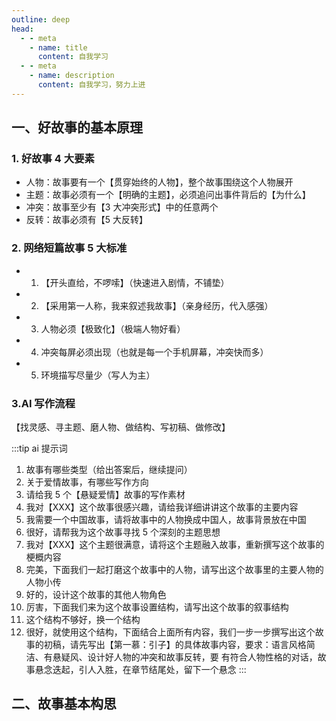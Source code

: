 ```yaml
---
outline: deep
head:
  - - meta
    - name: title
      content: 自我学习
  - - meta
    - name: description
      content: 自我学习，努力上进
---
```


## 一、好故事的基本原理

### 1. 好故事 4 大要素

- 人物：故事要有一个【贯穿始终的人物】，整个故事围绕这个人物展开
- 主题：故事必须有一个【明确的主题】，必须追问出事件背后的【为什么】
- 冲突：故事至少有【3 大冲突形式】中的任意两个
- 反转：故事必须有【5 大反转】

### 2. 网络短篇故事 5 大标准

- 1. 【开头直给，不啰嗦】（快速进入剧情，不铺垫）
- 2. 【采用第一人称，我来叙述我故事】（亲身经历，代入感强）
- 3. 人物必须【极致化】（极端人物好看）
- 4. 冲突每屏必须出现（也就是每一个手机屏幕，冲突快而多）
- 5. 环境描写尽量少（写人为主）

### 3.AI 写作流程

【找灵感、寻主题、磨人物、做结构、写初稿、做修改】

:::tip ai 提示词

1. 故事有哪些类型（给出答案后，继续提问）
2. 关于爱情故事，有哪些写作方向
3. 请给我 5 个【悬疑爱情】故事的写作素材
4. 我对【XXX】这个故事很感兴趣，请给我详细讲讲这个故事的主要内容
5. 我需要一个中国故事，请将故事中的人物换成中国人，故事背景放在中国
6. 很好，请帮我为这个故事寻找 5 个深刻的主题思想
7. 我对【XXX】这个主题很满意，请将这个主题融入故事，重新撰写这个故事的梗概内容
8. 完美，下面我们一起打磨这个故事中的人物，请写出这个故事里的主要人物的人物小传
9. 好的，设计这个故事的其他人物角色
10. 厉害，下面我们来为这个故事设置结构，请写出这个故事的叙事结构
11. 这个结构不够好，换一个结构
12. 很好，就使用这个结构，下面结合上面所有内容，我们一步一步撰写出这个故事的初稿，请先写出【第一慕：引子】的具体故事内容，要求：语言风格简洁、有悬疑风、设计好人物的冲突和故事反转，要
    有符合人物性格的对话，故事悬念迭起，引人入胜，在章节结尾处，留下一个悬念
    :::

## 二、故事基本构思

